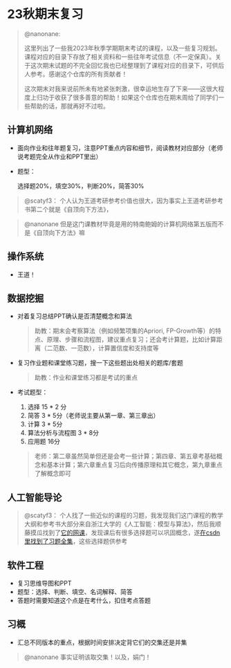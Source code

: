 # 23秋期末复习

> @nanonane:
>
> 这里列出了一些我2023年秋季学期期末考试的课程，以及一些复习规划。课程对应的目录下存放了相关资料和一些往年考试信息（不一定保真）。关于这次期末试题的不完全回忆我也已经整理到了课程对应的目录下，可供后人参考。感谢这个仓库的所有贡献者！
>
> 这次期末对我来说前所未有地紧张刺激，很幸运地生存了下来——这很大程度上归功于收获了很多善意的帮助！如果这个仓库也在期末周给了同学们一些帮助的话，那就再好不过啦。



## 计算机网络

* 面向作业和往年题复习，注意PPT重点内容和细节，阅读教材对应部分（老师说考题完全从作业和PPT里出）

* 题型：

  选择题20%，填空30%，判断20%，简答30%

>@scatyf3：
>个人认为王道考研参考价值也很大，因为事实上王道考研参考书第二个就是《自顶向下方法》，

> @nanonane
> 但是这门课教材毕竟是用的特南鲍姆的计算机网络第五版而不是《自顶向下方法》嘛



## 操作系统

* 王道！



## 数据挖掘

* 对着复习总结PPT确认是否清楚概念和算法

  > 助教：期末会考察算法（例如频繁项集的Apriori, FP-Growth等）的特点、原理、步骤和流程图，建议重点复习；还会考计算题，比如计算距离（二范数、一范数），计算置信度和支持度等

* 复习作业题和课堂练习题，搜一下这些题出处相关的题库/套题

  > 助教：作业和课堂练习都是考试的重点
  
* 考试题型：

  1. 选择 15 * 2 分
  2. 简答 3 * 5分（老师说主要从第一章、第三章出）
  3. 计算 3 * 5分
  4. 算法分析与流程图 3 * 8分
  5. 应用题 16分

  > 老师：第二章虽然简单但还是会考一些计算；第四章、第五章考基础概念和基本计算；第六章重点复习后向传播原理和其它概念，第九章重点了解概念即可



## 人工智能导论

>@scatyf3：
>个人找了一些近似的课程的习题，我发现我们这门课程的教学大纲和参考书大部分来自浙江大学的《人工智能：模型与算法》，然后我顺藤摸瓜找到了[它的网课](https://www.icourse163.org/course/ZJU-1003377027)，发现课后有很多选择题可以巩固概念，遂[在csdn里找到了习题全集](https://blog.csdn.net/a66666_/article/details/105123032?spm=1001.2101.3001.6650.1&utm_medium=distribute.pc_relevant.none-task-blog-2%7Edefault%7ECTRLIST%7ERate-1-105123032-blog-124065602.235%5Ev38%5Epc_relevant_default_base3&depth_1-utm_source=distribute.pc_relevant.none-task-blog-2%7Edefault%7ECTRLIST%7ERate-1-105123032-blog-124065602.235%5Ev38%5Epc_relevant_default_base3&utm_relevant_index=2)，这些选择题供参考




## 软件工程

* 复习思维导图和PPT
* 题型：选择、判断、填空、名词解释、简答
* 答题时需要知道这个点是在考什么，扣住考点答题



## 习概

* 汇总不同版本的重点，根据时间安排决定背它们的交集还是并集

> @nanonane 事实证明该取交集！以及，娟门！
